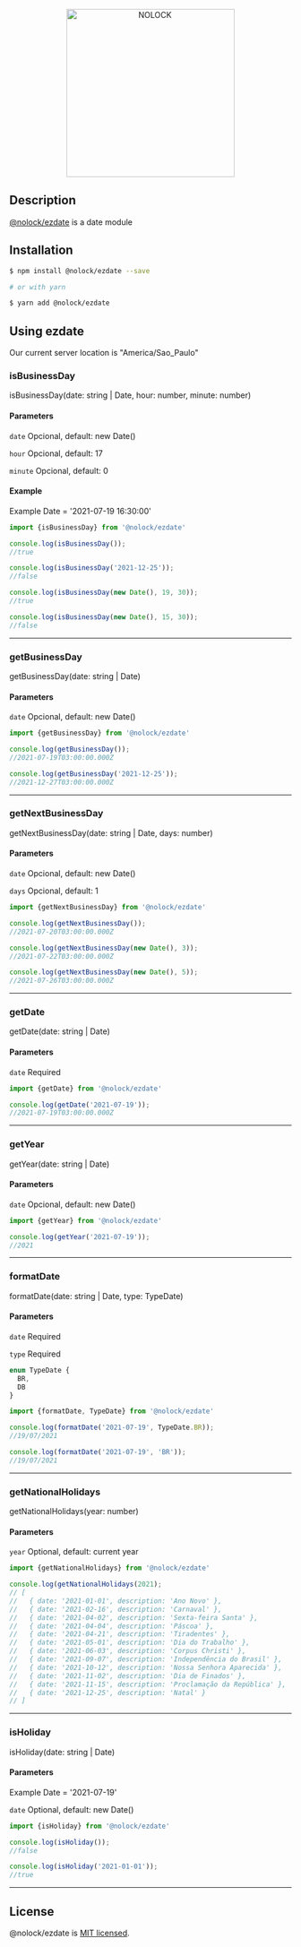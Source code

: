 <p align="center">
  <a href="https://nolock.com.br/" target="blank"><img src="https://i.imgur.com/2UgyvkB.png" width="300" alt="NOLOCK" /></a>
</p>
    

## Description


[@nolock/ezdate](https://dev.azure.com/ti0489/Banco%20Digital%20-%20Oficial/_packaging?_a=feed&feed=bank_feed) is a date module 

## Installation

```bash
$ npm install @nolock/ezdate --save

# or with yarn

$ yarn add @nolock/ezdate
```


## Using ezdate
Our current server location is "America/Sao_Paulo"

### isBusinessDay

isBusinessDay(date: string | Date, hour: number, minute: number)

#### Parameters
`date`
Opcional, default: new Date()

`hour`
Opcional, default: 17

`minute`
Opcional, default: 0

#### Example
Example Date = '2021-07-19 16:30:00'

```js
import {isBusinessDay} from '@nolock/ezdate'

console.log(isBusinessDay());
//true

console.log(isBusinessDay('2021-12-25'));
//false

console.log(isBusinessDay(new Date(), 19, 30));
//true

console.log(isBusinessDay(new Date(), 15, 30));
//false
```

---

### getBusinessDay

getBusinessDay(date: string | Date)

#### Parameters
`date`
Opcional, default: new Date()

```js
import {getBusinessDay} from '@nolock/ezdate'

console.log(getBusinessDay());
//2021-07-19T03:00:00.000Z

console.log(getBusinessDay('2021-12-25'));
//2021-12-27T03:00:00.000Z
```

---

### getNextBusinessDay

getNextBusinessDay(date: string | Date, days: number)

#### Parameters
`date`
Opcional, default: new Date()

`days`
Opcional, default: 1

```js
import {getNextBusinessDay} from '@nolock/ezdate'

console.log(getNextBusinessDay());
//2021-07-20T03:00:00.000Z

console.log(getNextBusinessDay(new Date(), 3));
//2021-07-22T03:00:00.000Z

console.log(getNextBusinessDay(new Date(), 5));
//2021-07-26T03:00:00.000Z

```

---

### getDate

getDate(date: string | Date)

#### Parameters
`date`
Required

```js
import {getDate} from '@nolock/ezdate'

console.log(getDate('2021-07-19'));
//2021-07-19T03:00:00.000Z
```

---

### getYear

getYear(date: string | Date)

#### Parameters
`date`
Opcional, default: new Date()

```js
import {getYear} from '@nolock/ezdate'

console.log(getYear('2021-07-19'));
//2021
```

---

### formatDate

formatDate(date: string | Date, type: TypeDate)

#### Parameters
`date`
Required

`type`
Required

```js
enum TypeDate {
  BR,
  DB
}
```

```js
import {formatDate, TypeDate} from '@nolock/ezdate'

console.log(formatDate('2021-07-19', TypeDate.BR));
//19/07/2021

console.log(formatDate('2021-07-19', 'BR'));
//19/07/2021
```

---

### getNationalHolidays

getNationalHolidays(year: number)

#### Parameters
`year`
Optional, default: current year

```js
import {getNationalHolidays} from '@nolock/ezdate'

console.log(getNationalHolidays(2021);
// [
//   { date: '2021-01-01', description: 'Ano Novo' },
//   { date: '2021-02-16', description: 'Carnaval' },
//   { date: '2021-04-02', description: 'Sexta-feira Santa' },
//   { date: '2021-04-04', description: 'Páscoa' },
//   { date: '2021-04-21', description: 'Tiradentes' },
//   { date: '2021-05-01', description: 'Dia do Trabalho' },
//   { date: '2021-06-03', description: 'Corpus Christi' },
//   { date: '2021-09-07', description: 'Independência do Brasil' },
//   { date: '2021-10-12', description: 'Nossa Senhora Aparecida' },
//   { date: '2021-11-02', description: 'Dia de Finados' },
//   { date: '2021-11-15', description: 'Proclamação da República' },
//   { date: '2021-12-25', description: 'Natal' }
// ]
```

---

### isHoliday

isHoliday(date: string | Date)

#### Parameters
Example Date = '2021-07-19'

`date`
Optional, default: new Date()

```js
import {isHoliday} from '@nolock/ezdate'

console.log(isHoliday());
//false

console.log(isHoliday('2021-01-01'));
//true

```

---


## License

@nolock/ezdate is [MIT licensed](LICENSE).